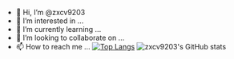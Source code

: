 - 👋 Hi, I’m @zxcv9203
- 👀 I’m interested in ...
- 🌱 I’m currently learning ...
- 💞️ I’m looking to collaborate on ...
- 📫 How to reach me ...
[![Top Langs](https://github-readme-stats.vercel.app/api/top-langs/?username=zxcv9203&layout=compact)](https://github.com/zxcv9203/github-readme-stats)
![zxcv9203's GitHub stats](https://github-readme-stats.vercel.app/api?username=zxcv9203&show_icons=true&theme=gruvbox)
